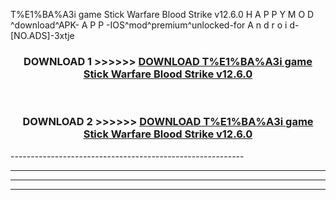  T%E1%BA%A3i game Stick Warfare Blood Strike v12.6.0 H A P P Y M O D ^download^APK- A P P -IOS^mod^premium^unlocked-for A n d r o i d-[NO.ADS]-3xtje



<div align="center">

<h3>DOWNLOAD 1 >>>>>> <a href="https://en-mod.web.app/?en= T%E1%BA%A3i game Stick Warfare Blood Strike v12.6.0">DOWNLOAD T%E1%BA%A3i game Stick Warfare Blood Strike v12.6.0 </a></h3><br>

<h3>DOWNLOAD 2 >>>>>> <a href="https://en-mod.web.app/?en= T%E1%BA%A3i game Stick Warfare Blood Strike v12.6.0">DOWNLOAD T%E1%BA%A3i game Stick Warfare Blood Strike v12.6.0 </a></h3>

</div>
----------------------------------------------------------

----------------------------------------------------------

----------------------------------------------------------

----------------------------------------------------------



